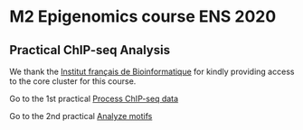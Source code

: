 # M2 Epigenomics course ENS 2020

## Practical ChIP-seq Analysis

We thank the [Institut français de Bioinformatique](https://www.france-bioinformatique.fr/fr/cluster) for kindly providing access to the core cluster for this course.

Go to the 1st practical [Process ChIP-seq data](/hands-on/hands-on.md)

Go to the 2nd practical [Analyze motifs](/hands-on/motif_disco.md)
